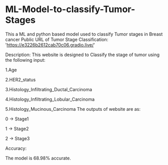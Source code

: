 # ML-Model-to-classify-Tumor-Stages
This a ML and python based model used to classify Tumor stages in Breast cancer
Public URL of Tumor Stage Classification:
'https://e3226b2612cab70c06.gradio.live/'

Description:
This website is designed to Classify the stage of tumor using the following input:

1.Age  

2.HER2_status

3.Histology_Infiltrating_Ductal_Carcinoma

4.Histology_Infiltrating_Lobular_Carcinoma

5.Histology_Mucinous_Carcinoma The outputs of website are as:

0 -> Stage1

1 -> Stage2

2 -> Stage3

Accuracy:

The model is 68.98% accurate.



